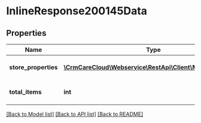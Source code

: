 # InlineResponse200145Data

## Properties
Name | Type | Description | Notes
------------ | ------------- | ------------- | -------------
**store_properties** | [**\CrmCareCloud\Webservice\RestApi\Client\Model\Property[]**](Property.md) | List of all store properties | [optional] 
**total_items** | **int** | Count of all found store properties | [optional] 

[[Back to Model list]](../../README.md#documentation-for-models) [[Back to API list]](../../README.md#documentation-for-api-endpoints) [[Back to README]](../../README.md)


